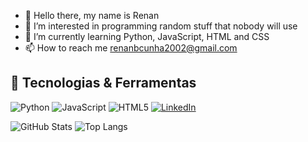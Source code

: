 - 👋 Hello there, my name is Renan
- 👀 I’m interested in programming random stuff that nobody will use
- 🌱 I’m currently learning Python, JavaScript, HTML and CSS
- 📫 How to reach me renanbcunha2002@gmail.com
## 🚀 Tecnologias & Ferramentas
![Python](https://img.shields.io/badge/Python-3776AB?style=for-the-badge&logo=python&logoColor=white)
![JavaScript](https://img.shields.io/badge/JavaScript-F7DF1E?style=for-the-badge&logo=javascript&logoColor=black)
![HTML5](https://img.shields.io/badge/HTML5-E34F26?style=for-the-badge&logo=html5&logoColor=white)
[![LinkedIn](https://img.shields.io/badge/LinkedIn-0A66C2?style=for-the-badge&logo=linkedin&logoColor=white)](https://www.linkedin.com/in/renan-cunha-/)


![GitHub Stats](https://github-readme-stats.vercel.app/api?username=Renanzineo69&show_icons=true&theme=dark)
![Top Langs](https://github-readme-stats.vercel.app/api/top-langs/?username=Renanzineo69&layout=compact&theme=dark)




